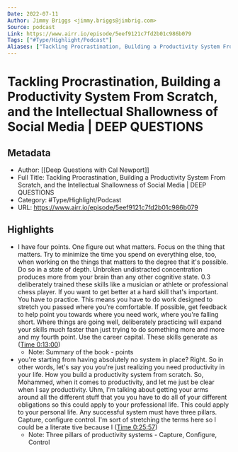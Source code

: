```yaml
---
Date: 2022-07-11
Author: Jimmy Briggs <jimmy.briggs@jimbrig.com>
Source: podcast
Link: https://www.airr.io/episode/5eef9121c7fd2b01c986b079
Tags: ["#Type/Highlight/Podcast"]
Aliases: ["Tackling Procrastination, Building a Productivity System From Scratch, and the Intellectual Shallowness of Social Media | DEEP QUESTIONS", "Tackling Procrastination, Building a Productivity System From Scratch, and the Intellectual Shallowness of Social Media | DEEP QUESTIONS"]
---
```

# Tackling Procrastination, Building a Productivity System From Scratch, and the Intellectual Shallowness of Social Media | DEEP QUESTIONS

## Metadata
- Author: [[Deep Questions with Cal Newport]]
- Full Title: Tackling Procrastination, Building a Productivity System From Scratch, and the Intellectual Shallowness of Social Media | DEEP QUESTIONS
- Category: #Type/Highlight/Podcast
- URL: https://www.airr.io/episode/5eef9121c7fd2b01c986b079

## Highlights
- I have four points. One figure out what matters. Focus on the thing that matters. Try to minimize the time you spend on everything else, too, when working on the things that matters to the degree that it's possible. Do so in a state of depth. Unbroken undistracted concentration produces more from your brain than any other cognitive state. 0.3 deliberately trained these skills like a musician or athlete or professional chess player. If you want to get better at a hard skill that's important. You have to practice. This means you have to do work designed to stretch you passed where you're comfortable. If possible, get feedback to help point you towards where you need work, where you're falling short. Where things are going well, deliberately practicing will expand your skills much faster than just trying to do something more and more and my fourth point. Use the career capital. These skills generate as ([Time 0:13:00](https://www.airr.io/quote/5fc5325bbb807db3a630a594))
    - Note: Summary of the book - points
- you're starting from having absolutely no system in place? Right. So in other words, let's say you you're just realizing you need productivity in your life. How you build a productivity system from scratch. So, Mohammed, when it comes to productivity, and let me just be clear when I say productivity. Uhm, I'm talking about getting your arms around all the different stuff that you you have to do all of your different obligations so this could apply to your professional life. This could apply to your personal life. Any successful system must have three pillars. Capture, configure control. I'm sort of stretching the terms here so I could be a literate tive because I ([Time 0:25:57](https://www.airr.io/quote/5f37248fa7c7e007a599a886))
    - Note: Three pillars of productivity systems - Capture, Configure, Control
